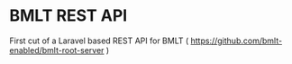 # BMLT REST API

First cut of a Laravel based REST API for BMLT ( https://github.com/bmlt-enabled/bmlt-root-server )